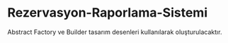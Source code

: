 # Rezervasyon-Raporlama-Sistemi
Abstract Factory ve Builder tasarım desenleri kullanılarak oluşturulacaktır.

